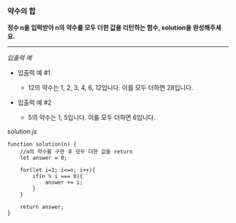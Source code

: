 ### 약수의 합

**정수 n을 입력받아 n의 약수를 모두 더한 값을 리턴하는 함수, solution을 완성해주세요.**

---

_입출력 예_

- 입출력 예 #1

  - 12의 약수는 1, 2, 3, 4, 6, 12입니다. 이를 모두 더하면 28입니다.

- 입출력 예 #2

  - 5의 약수는 1, 5입니다. 이를 모두 더하면 6입니다.

_solution.js_

```
function solution(n) {
    //n의 약수를 구한 후 모두 더한 값을 return
    let answer = 0;

    for(let i=1; i<=n; i++){
        if(n % i === 0){
            answer += i;
        }
    }

    return answer;
}
```
